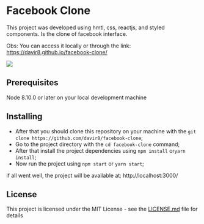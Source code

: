 # Facebook Clone

This project was developed using hmtl, css, reactjs, and styled components. Is the clone of facebook interface.

Obs: You can access it locally or through the link: https://davir8.github.io/facebook-clone/

![](src/assets/presentation.gif)

## Prerequisites

Node 8.10.0 or later on your local development machine

## Installing

- After that you should clone this repository on your machine with the `git clone https://github.com/davir8/facebook-clone`;
- Go to the project directory with the `cd facebook-clone` command;
- After that install the project dependencies using `npm install` or`yarn install`;
- Now run the project using `npm start` or `yarn start`;

if all went well, the project will be available at: http://localhost:3000/

## License

This project is licensed under the MIT License - see the [LICENSE.md](LICENSE) file for details
